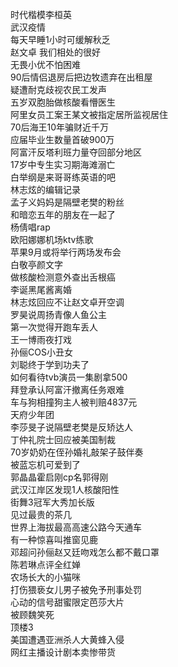 时代楷模李桓英  
武汉疫情  
每天早睡1小时可缓解秋乏  
赵文卓 我们相处的很好  
无畏小优不怕困难  
90后情侣退房后把边牧遗弃在出租屋  
疑遭耐克歧视农民工发声  
五岁双胞胎做核酸看懵医生  
阿里女员工案王某文被指定居所监视居住  
70后海王10年骗财近千万  
应届毕业生数量首破900万  
阿富汗反塔利班力量夺回部分地区  
17岁中专生实习期海滩溺亡  
白举纲是来哥哥练英语的吧  
林志炫的编辑记录  
孟子义妈妈是隔壁老樊的粉丝  
和暗恋五年的朋友在一起了  
杨倩唱rap  
欧阳娜娜机场ktv练歌  
苹果9月或将举行两场发布会  
白敬亭颜文字  
做核酸检测意外查出舌根癌  
李诞黑尾酱离婚  
林志炫回应不让赵文卓开空调  
罗昊说周扬青像人鱼公主  
第一次觉得开跑车丢人  
王一博雨夜打戏  
孙俪COS小丑女  
刘聪终于学到功夫了  
如何看待tvb演员一集剧拿500  
拜登承认阿富汗撤离任务艰难  
车与狗相撞狗主人被判赔4837元  
天府少年团  
李莎旻子说隔壁老樊是反矫达人  
丁仲礼院士回应被美国制裁  
70岁奶奶在侄孙婚礼敲架子鼓伴奏  
被蓝忘机可爱到了  
郭晶晶霍启刚cp名郭得刚  
武汉江岸区发现1人核酸阳性  
街舞3冠军大秀加长版  
见过最贵的茶几  
世界上海拔最高高速公路今天通车  
有一种惊喜叫推窗见鹿  
邓超问孙俪赵又廷吻戏怎么都不戴口罩  
陈若琳点评全红婵  
农场长大的小猫咪  
打伤猥亵女儿男子被免予刑事处罚  
心动的信号甜蜜限定芭莎大片  
被顾魏笑死  
顶楼3  
美国遭遇亚洲杀人大黄蜂入侵  
网红主播设计剧本卖惨带货  
